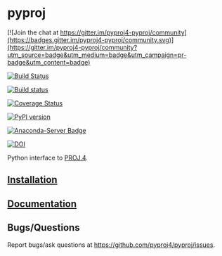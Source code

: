 pyproj
======
 
[![Join the chat at https://gitter.im/pyproj4-pyproj/community](https://badges.gitter.im/pyproj4-pyproj/community.svg)](https://gitter.im/pyproj4-pyproj/community?utm_source=badge&utm_medium=badge&utm_campaign=pr-badge&utm_content=badge)

[![Build Status](https://travis-ci.org/pyproj4/pyproj.svg)](https://travis-ci.org/pyproj4/pyproj)

[![Build status](https://ci.appveyor.com/api/projects/status/8xkka4s97uwhkc64/branch/master?svg=true
)](https://ci.appveyor.com/project/jswhit/pyproj)

[![Coverage Status](https://coveralls.io/repos/github/pyproj4/pyproj/badge.svg?branch=master)](https://coveralls.io/github/pyproj4/pyproj?branch=master)

[![PyPI version](https://badge.fury.io/py/pyproj.svg)](https://badge.fury.io/py/pyproj)

[![Anaconda-Server Badge](https://anaconda.org/conda-forge/pyproj/badges/version.svg)](https://anaconda.org/conda-forge/pyproj)

[![DOI](https://zenodo.org/badge/DOI/10.5281/zenodo.2592232.svg)](https://doi.org/10.5281/zenodo.2592232)

Python interface to [PROJ.4](https://github.com/OSGeo/proj.4).


[Installation](https://pyproj4.github.io/pyproj/html/installation.html)
------------

[Documentation](http://pyproj4.github.io/pyproj)
-------------

Bugs/Questions
--------------
Report bugs/ask questions at https://github.com/pyproj4/pyproj/issues.
